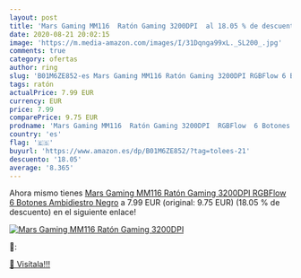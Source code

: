 ```yaml
---
layout: post
title: 'Mars Gaming MM116  Ratón Gaming 3200DPI  al 18.05 % de descuento'
date: 2020-08-21 20:02:15
image: 'https://m.media-amazon.com/images/I/31Dqnga99xL._SL200_.jpg'
comments: true
category: ofertas
author: ring
slug: 'B01M6ZE852-es Mars Gaming MM116 Ratón Gaming 3200DPI RGBFlow 6 Botones...'
tags: ratón
actualPrice: 7.99 EUR
currency: EUR
price: 7.99
comparePrice: 9.75 EUR
prodname: 'Mars Gaming MM116  Ratón Gaming 3200DPI  RGBFlow  6 Botones  Ambidiestro  Negro'
country: 'es'
flag: '🇪🇸'
buyurl: 'https://www.amazon.es/dp/B01M6ZE852/?tag=tolees-21'
descuento: '18.05'
average: '8.365'
---
```


Ahora mismo tienes [Mars Gaming MM116  Ratón Gaming 3200DPI  RGBFlow  6 Botones  Ambidiestro  Negro](https://www.amazon.es/dp/B01M6ZE852/?tag=tolees-21) a 7.99 EUR (original: 9.75 EUR) (18.05 %  de descuento) en el siguiente enlace!

[![Mars Gaming MM116  Ratón Gaming 3200DPI ](https://m.media-amazon.com/images/I/31Dqnga99xL._SL200_.jpg)](https://www.amazon.es/dp/B01M6ZE852/?tag=tolees-21)

🔎:


[🛒 Visítala!!!](https://www.amazon.es/dp/B01M6ZE852/?tag=tolees-21)
